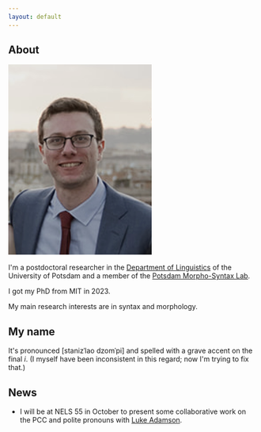```yaml
---
layout: default
---
```


## About

<img class="profile-picture" src="headshot.jpg">

I'm a postdoctoral researcher in the [Department of Linguistics](https://www.uni-potsdam.de/en/ling/index) of the University of Potsdam and a member of the [Potsdam Morpho-Syntax Lab](https://sites.google.com/view/potsdam-msl/home). 

I got my PhD from MIT in 2023.

My main research interests are in syntax and morphology⁠.

## My name

It's pronounced [stanizˈlao dzomˈpi] and spelled with a grave accent on the final *i*. (I myself have been inconsistent in this regard; now I'm trying to fix that.)

## News

* I will be at NELS 55 in October to present some collaborative work on the PCC and polite pronouns with [Luke Adamson](https://lukejamesadamson.wixsite.com/linguistics).